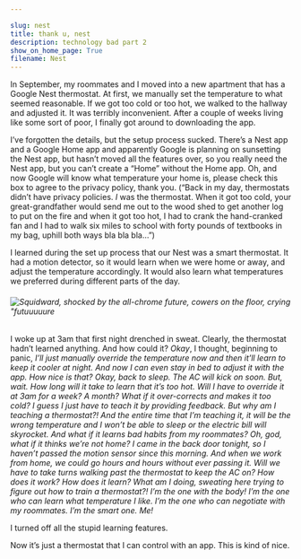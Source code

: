 ```yaml
---

slug: nest
title: thank u, nest
description: technology bad part 2
show_on_home_page: True
filename: Nest
---
```


In September, my roommates and I moved into a new apartment that has a Google Nest thermostat. At first, we manually set the temperature to what seemed reasonable. If we got too cold or too hot, we walked to the hallway and adjusted it. It was terribly inconvenient. After a couple of weeks living like some sort of poor, I finally got around to downloading the app.

I’ve forgotten the details, but the setup process sucked. There’s a Nest app and a Google Home app and apparently Google is planning on sunsetting the Nest app, but hasn’t moved all the features over, so you really need the Nest app, but you can’t create a “Home” without the Home app. Oh, and now Google will know what temperature your home is, please check this box to agree to the privacy policy, thank you. (“Back in my day, thermostats didn’t have privacy policies. *I* was the thermostat. When it got too cold, your great-grandfather would send me out to the wood shed to get another log to put on the fire and when it got too hot, I had to crank the hand-cranked fan and I had to walk six miles to school with forty pounds of textbooks in my bag, uphill both ways bla bla bla…”)

I learned during the set up process that our Nest was a smart thermostat. It had a motion detector, so it would learn when we were home or away, and adjust the temperature accordingly. It would also learn what temperatures we preferred during different parts of the day.

###### ![Squidward, shocked by the all-chrome future, cowers on the floor, crying "futuuuuure](assets/future.jpg)

I woke up at 3am that first night drenched in sweat. Clearly, the thermostat hadn’t learned anything. And how could it? *Okay*, I thought, beginning to panic, *I’ll just manually override the temperature now and then it’ll learn to keep it cooler at night. And now I can even stay in bed to adjust it with the app. How nice is that? Okay, back to sleep. The AC will kick on soon. But, wait. How long will it take to learn that it’s too hot. Will I have to override it at 3am for a week? A month? What if it over-corrects and makes it too cold? I guess I just have to teach it by providing feedback. But why am I teaching a thermostat?! And the entire time that I’m teaching it, it will be the wrong temperature and I won’t be able to sleep or the electric bill will skyrocket. And what if it learns bad habits from my roommates? Oh, god, what if it thinks we’re not home? I came in the back door tonight, so I haven’t passed the motion sensor since this morning. And when we work from home, we could go hours and hours without ever passing it. Will we have to take turns walking past the thermostat to keep the AC on? How does it work? How does it learn? What am I doing, sweating here trying to figure out how to train a thermostat?! I’m the one with the body! I’m the one who can learn what temperature I like. I’m the one who can negotiate with my roommates. I’m the smart one. Me!*

I turned off all the stupid learning features.

Now it’s just a thermostat that I can control with an app. This is kind of nice.
